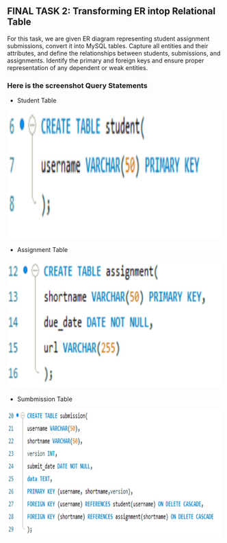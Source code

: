 ## FINAL TASK 2: Transforming ER intop Relational Table

For this task, we are given ER diagram representing student assignment submissions, convert it into MySQL tables. Capture all entities and their attributes, and define the relationships between students, submissions, and assignments. Identify the primary and foreign keys and ensure proper representation of any dependent or weak entities.

### Here is the screenshot Query Statements

- Student Table

<img src="Images/student_tbl.png" width="500" height="300">

- Assignment Table

<img src="Images/assgnment_tbl.png" width="500" height="300">

- Sumbmission Table

<img src="Images/sub_tbl.png" width="500" height="300">



